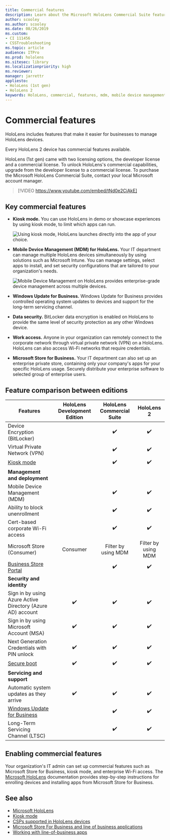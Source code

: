 ```yaml
---
title: Commercial features
description: Learn about the Microsoft HoloLens Commercial Suite features that make it easier for businesses to manage HoloLens devices. 
author: scooley
ms.author: scooley
ms.date: 08/26/2019
ms.custom: 
- CI 111456
- CSSTroubleshooting
ms.topic: article
audience: ITPro
ms.prod: hololens
ms.sitesec: library
ms.localizationpriority: high
ms.reviewer: 
manager: jarrettr
appliesto:
- HoloLens (1st gen)
- HoloLens 2
keywords: HoloLens, commercial, features, mdm, mobile device management, kiosk mode
---
```


# Commercial features

HoloLens includes features that make it easier for businesses to manage HoloLens devices.

Every HoloLens 2 device has commercial features available.

HoloLens (1st gen) came with two licensing options, the developer license and a commercial license. To unlock HoloLens's commercial capabilities, upgrade from the developer license to a commercial license. To purchase the Microsoft HoloLens Commercial Suite, contact your local Microsoft account manager.

>[!VIDEO https://www.youtube.com/embed/tNd0e2CiAkE]

## Key commercial features

- **Kiosk mode.** You can use HoloLens in demo or showcase experiences by using kiosk mode, to limit which apps can run.

  ![Using kiosk mode, HoloLens launches directly into the app of your choice.](images/201608-kioskmode-400px.png)

- **Mobile Device Management (MDM) for HoloLens.** Your IT department can manage multiple HoloLens devices simultaneously by using solutions such as Microsoft Intune. You can manage settings, select apps to install, and set security configurations that are tailored to your organization's needs.

  ![Mobile Device Management on HoloLens provides enterprise-grade device management across multiple devices.](images/201608-enterprisemanagement-400px.png)

- **Windows Update for Business.** Windows Update for Business provides controlled operating system updates to devices and support for the long-term servicing channel.
- **Data security.** BitLocker data encryption is enabled on HoloLens to provide the same level of security protection as any other Windows device.
- **Work access.** Anyone in your organization can remotely connect to the corporate network through virtual private network (VPN) on a HoloLens. HoloLens can also access Wi-Fi networks that require credentials.
- **Microsoft Store for Business.** Your IT department can also set up an enterprise private store, containing only your company's apps for your specific HoloLens usage. Securely distribute your enterprise software to selected group of enterprise users.

## Feature comparison between editions

|Features |HoloLens Development Edition |HoloLens Commercial Suite |HoloLens 2 |
|---|:---:|:---:|:---:|
|Device Encryption (BitLocker) | |✔️ |✔️ |
|Virtual Private Network (VPN) | |✔️ |✔️ |
|[Kiosk mode](hololens-kiosk.md) | |✔️ |✔️ |
|**Management and deployment** | | | |
|Mobile Device Management (MDM) | |✔️ |✔️ |
|Ability to block unenrollment | |✔️ |✔️ |
|Cert-based corporate Wi-Fi access | |✔️ |✔️ |
|Microsoft Store (Consumer) |Consumer |Filter by using MDM |Filter by using MDM |
|[Business Store Portal](https://docs.microsoft.com/microsoft-store/working-with-line-of-business-apps) | |✔️ |✔️ |
|**Security and identity** | | | |
|Sign in by using Azure Active Directory (Azure AD) account |✔️ |✔️ |✔️ |
|Sign in by using Microsoft Account (MSA) |✔️ |✔️ |✔️ |
|Next Generation Credentials with PIN unlock |✔️ |✔️ |✔️ |
|[Secure boot](https://docs.microsoft.com/windows-hardware/design/device-experiences/oem-secure-boot) |✔️ |✔️ |✔️ |
|**Servicing and support** | | | |
|Automatic system updates as they arrive |✔️ |✔️ |✔️ |
|[Windows Update for Business](https://docs.microsoft.com/windows/deployment/update/waas-manage-updates-wufb) | |✔️ |✔️ |
|Long-Term Servicing Channel (LTSC) | |✔️ |✔️ |

## Enabling commercial features

Your organization's IT admin can set up commercial features such as Microsoft Store for Business, kiosk mode, and enterprise Wi-Fi access. The [Microsoft HoloLens](index.yml) documentation provides step-by-step instructions for enrolling devices and installing apps from Microsoft Store for Business.

## See also

- [Microsoft HoloLens](index.yml)
- [Kiosk mode](hololens-kiosk.md)
- [CSPs supported in HoloLens devices](/windows/client-management/mdm/configuration-service-provider-reference#csps-supported-in-hololens-devices)
- [Microsoft Store For Business and line of business applications](https://blogs.technet.microsoft.com/sbucci/2016/04/13/windows-store-for-business-and-line-of-business-applications/)
- [Working with line-of-business apps](/microsoft-store/working-with-line-of-business-apps)
